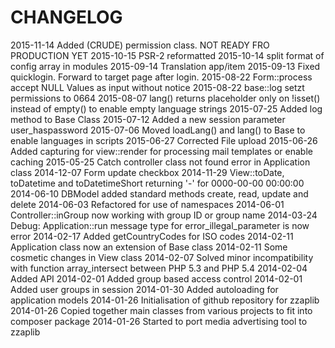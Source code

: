 CHANGELOG
=========
2015-11-14 Added (CRUDE) permission class. NOT READY FRO PRODUCTION YET
2015-10-15 PSR-2 reformatted
2015-10-14 split format of config array in modules
2015-09-14 Translation app/item
2015-09-13 Fixed quicklogin. Forward to target page after login.
2015-08-22 Form::process accept NULL Values as input without notice
2015-08-22 base::log setzt permissions to 0664
2015-08-07 lang() returns placeholder only on !isset() instead of empty() to enable empty language strings
2015-07-25 Added log method to Base Class
2015-07-12 Added a new session parameter user_haspassword
2015-07-06 Moved loadLang() and lang() to Base to enable languages in scripts
2015-06-27 Corrected File upload
2015-06-26 Added capturing for view::render for processing mail templates or enable caching
2015-05-25 Catch controller class not found error in Application class
2014-12-07 Form update checkbox
2014-11-29 View::toDate, toDatetime and toDatetimeShort returning '-' for 0000-00-00 00:00:00 
2014-06-10 DBModel added standard methods create, read, update and delete
2014-06-03 Refactored for use of namespaces 
2014-06-01 Controller::inGroup now working with group ID or group name
2014-03-24 Debug: Application::run message type for error_illegal_parameter is now error 
2014-02-17 Added getCountryCodes for ISO codes
2014-02-11 Application class now an extension of Base class
2014-02-11 Some cosmetic changes in View class
2014-02-07 Solved minor incompatibility with function array_intersect between PHP 5.3 and PHP 5.4
2014-02-04 Added API
2014-02-01 Added group based access control
2014-02-01 Added user groups in session
2014-01-30 Added autoloading for application models
2014-01-26 Initialisation of github repository for zzaplib
2014-01-26 Copied together main classes from various projects to fit into composer package
2014-01-26 Started to port media advertising tool to zzaplib
